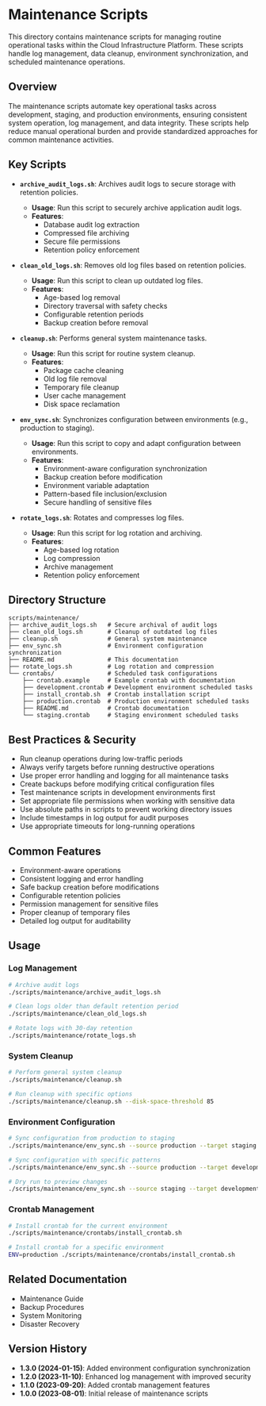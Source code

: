 # Maintenance Scripts

This directory contains maintenance scripts for managing routine operational tasks within the Cloud Infrastructure Platform. These scripts handle log management, data cleanup, environment synchronization, and scheduled maintenance operations.

## Overview

The maintenance scripts automate key operational tasks across development, staging, and production environments, ensuring consistent system operation, log management, and data integrity. These scripts help reduce manual operational burden and provide standardized approaches for common maintenance activities.

## Key Scripts

- **`archive_audit_logs.sh`**: Archives audit logs to secure storage with retention policies.
  - **Usage**: Run this script to securely archive application audit logs.
  - **Features**:
    - Database audit log extraction
    - Compressed file archiving
    - Secure file permissions
    - Retention policy enforcement

- **`clean_old_logs.sh`**: Removes old log files based on retention policies.
  - **Usage**: Run this script to clean up outdated log files.
  - **Features**:
    - Age-based log removal
    - Directory traversal with safety checks
    - Configurable retention periods
    - Backup creation before removal

- **`cleanup.sh`**: Performs general system maintenance tasks.
  - **Usage**: Run this script for routine system cleanup.
  - **Features**:
    - Package cache cleaning
    - Old log file removal
    - Temporary file cleanup
    - User cache management
    - Disk space reclamation

- **`env_sync.sh`**: Synchronizes configuration between environments (e.g., production to staging).
  - **Usage**: Run this script to copy and adapt configuration between environments.
  - **Features**:
    - Environment-aware configuration synchronization
    - Backup creation before modification
    - Environment variable adaptation
    - Pattern-based file inclusion/exclusion
    - Secure handling of sensitive files

- **`rotate_logs.sh`**: Rotates and compresses log files.
  - **Usage**: Run this script for log rotation and archiving.
  - **Features**:
    - Age-based log rotation
    - Log compression
    - Archive management
    - Retention policy enforcement

## Directory Structure

```
scripts/maintenance/
├── archive_audit_logs.sh   # Secure archival of audit logs
├── clean_old_logs.sh       # Cleanup of outdated log files
├── cleanup.sh              # General system maintenance
├── env_sync.sh             # Environment configuration synchronization
├── README.md               # This documentation
├── rotate_logs.sh          # Log rotation and compression
└── crontabs/               # Scheduled task configurations
    ├── crontab.example     # Example crontab with documentation
    ├── development.crontab # Development environment scheduled tasks
    ├── install_crontab.sh  # Crontab installation script
    ├── production.crontab  # Production environment scheduled tasks
    ├── README.md           # Crontab documentation
    └── staging.crontab     # Staging environment scheduled tasks
```

## Best Practices & Security

- Run cleanup operations during low-traffic periods
- Always verify targets before running destructive operations
- Use proper error handling and logging for all maintenance tasks
- Create backups before modifying critical configuration files
- Test maintenance scripts in development environments first
- Set appropriate file permissions when working with sensitive data
- Use absolute paths in scripts to prevent working directory issues
- Include timestamps in log output for audit purposes
- Use appropriate timeouts for long-running operations

## Common Features

- Environment-aware operations
- Consistent logging and error handling
- Safe backup creation before modifications
- Configurable retention policies
- Permission management for sensitive files
- Proper cleanup of temporary files
- Detailed log output for auditability

## Usage

### Log Management

```bash
# Archive audit logs
./scripts/maintenance/archive_audit_logs.sh

# Clean logs older than default retention period
./scripts/maintenance/clean_old_logs.sh

# Rotate logs with 30-day retention
./scripts/maintenance/rotate_logs.sh
```

### System Cleanup

```bash
# Perform general system cleanup
./scripts/maintenance/cleanup.sh

# Run cleanup with specific options
./scripts/maintenance/cleanup.sh --disk-space-threshold 85
```

### Environment Configuration

```bash
# Sync configuration from production to staging
./scripts/maintenance/env_sync.sh --source production --target staging

# Sync configuration with specific patterns
./scripts/maintenance/env_sync.sh --source production --target development --include "security*" --exclude "*.bak"

# Dry run to preview changes
./scripts/maintenance/env_sync.sh --source staging --target development --dry-run
```

### Crontab Management

```bash
# Install crontab for the current environment
./scripts/maintenance/crontabs/install_crontab.sh

# Install crontab for a specific environment
ENV=production ./scripts/maintenance/crontabs/install_crontab.sh
```

## Related Documentation

- Maintenance Guide
- Backup Procedures
- System Monitoring
- Disaster Recovery

## Version History

- **1.3.0 (2024-01-15)**: Added environment configuration synchronization
- **1.2.0 (2023-11-10)**: Enhanced log management with improved security
- **1.1.0 (2023-09-20)**: Added crontab management features
- **1.0.0 (2023-08-01)**: Initial release of maintenance scripts
